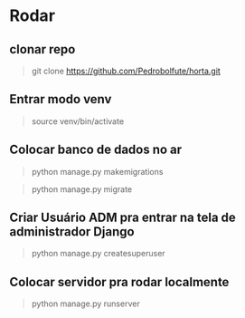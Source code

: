 # Rodar

## clonar repo
> git clone https://github.com/Pedrobolfute/horta.git

## Entrar modo venv
> source venv/bin/activate

## Colocar banco de dados no ar
> python manage.py makemigrations

> python manage.py migrate

## Criar Usuário ADM pra entrar na tela de administrador Django
> python manage.py createsuperuser

## Colocar servidor pra rodar localmente
> python manage.py runserver